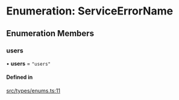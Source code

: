 # Enumeration: ServiceErrorName

## Enumeration Members

### users

• **users** = ``"users"``

#### Defined in

[src/types/enums.ts:11](https://github.com/bhavjitChauhan/khan-api/blob/649b2610/src/types/enums.ts#L11)
